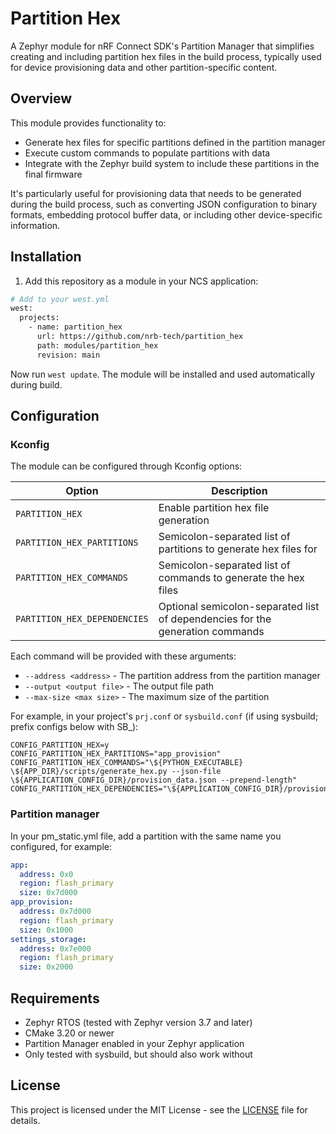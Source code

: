 # Partition Hex

A Zephyr module for nRF Connect SDK's Partition Manager that simplifies creating and including partition hex files in the build process, typically used for device provisioning data and other partition-specific content.

## Overview

This module provides functionality to:
- Generate hex files for specific partitions defined in the partition manager
- Execute custom commands to populate partitions with data
- Integrate with the Zephyr build system to include these partitions in the final firmware

It's particularly useful for provisioning data that needs to be generated during the build process, such as converting JSON configuration to binary formats, embedding protocol buffer data, or including other device-specific information.

## Installation

1. Add this repository as a module in your NCS application:

```bash
# Add to your west.yml
west:
  projects:
    - name: partition_hex
      url: https://github.com/nrb-tech/partition_hex
      path: modules/partition_hex
      revision: main
```

Now run `west update`. The module will be installed and used automatically during build.

## Configuration

### Kconfig

The module can be configured through Kconfig options:

| Option | Description |
|--------|-------------|
| `PARTITION_HEX` | Enable partition hex file generation |
| `PARTITION_HEX_PARTITIONS` | Semicolon-separated list of partitions to generate hex files for |
| `PARTITION_HEX_COMMANDS` | Semicolon-separated list of commands to generate the hex files |
| `PARTITION_HEX_DEPENDENCIES` | Optional semicolon-separated list of dependencies for the generation commands |

Each command will be provided with these arguments:
- `--address <address>` - The partition address from the partition manager
- `--output <output file>` - The output file path
- `--max-size <max size>` - The maximum size of the partition

For example, in your project's `prj.conf` or `sysbuild.conf` (if using sysbuild; prefix configs below with SB_):

```kconfig
CONFIG_PARTITION_HEX=y
CONFIG_PARTITION_HEX_PARTITIONS="app_provision"
CONFIG_PARTITION_HEX_COMMANDS="\${PYTHON_EXECUTABLE} \${APP_DIR}/scripts/generate_hex.py --json-file \${APPLICATION_CONFIG_DIR}/provision_data.json --prepend-length"
CONFIG_PARTITION_HEX_DEPENDENCIES="\${APPLICATION_CONFIG_DIR}/provision_data.json"
```

### Partition manager

In your pm_static.yml file, add a partition with the same name you configured, for example:

```yaml
app:
  address: 0x0
  region: flash_primary
  size: 0x7d000
app_provision:
  address: 0x7d000
  region: flash_primary
  size: 0x1000
settings_storage:
  address: 0x7e000
  region: flash_primary
  size: 0x2000
```

## Requirements

- Zephyr RTOS (tested with Zephyr version 3.7 and later)
- CMake 3.20 or newer
- Partition Manager enabled in your Zephyr application
- Only tested with sysbuild, but should also work without

## License

This project is licensed under the MIT License - see the [LICENSE](LICENSE) file for details. 